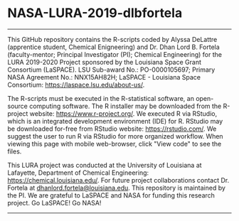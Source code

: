 # NASA-LURA-2019-dlbfortela

----------------------------------------------------------------
 This GitHub repository contains the R-scripts coded by 
 Alyssa DeLattre (apprentice student, Chemical Enigneering) and Dr. Dhan Lord B. Fortela (faculty-mentor; Principal Investigator (PI); Chemical Engineering)
 for the LURA 2019-2020 Project sponsored by the Louisiana Space Grant Consortium (LaSPACE).
 LSU Sub-award No.: PO-0000105697;
 Primary NASA Agreement No.: NNX15AH82H;
 LaSPACE - Louisiana Space Consortium: https://laspace.lsu.edu/about-us/.

 The R-scripts must be executed in the R-statistical software, an open-source computing software.
 The R installer may be downloaded from the R-project website: https://www.r-project.org/.
 We executed R via RStudio, which is an integrated development environment (IDE) for R.
 RStudio may be downloaded for-free from RStudio website: https://rstudio.com/.
 We suggest the user to run R via RStudio for more organized workflow. 
 When viewing this page with mobile web-browser, click "View code" to see the files.
 
 This LURA project was conducted at the University of Louisiana at Lafayette,
 Department of Chemical Engineering: https://chemical.louisiana.edu/. For future project collaborations contact Dr. Fortela at dhanlord.fortela@louisiana.edu. This repository is maintained by the PI.
 We are grateful to LaSPACE and NASA for funding this research project.
 Go LaSPACE! Go NASA!

----------------------------------------------------------------
